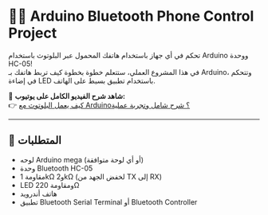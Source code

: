 # 📱🔌 Arduino Bluetooth Phone Control Project

تحكم في أي جهاز باستخدام هاتفك المحمول عبر البلوتوث باستخدام Arduino ووحدة HC-05!  
في هذا المشروع العملي، ستتعلم خطوة بخطوة كيف تربط هاتفك بـ Arduino، وتتحكم في إضاءة LED باستخدام تطبيق بسيط على الهاتف.

🎥 **شاهد شرح الفيديو الكامل على يوتيوب:**  
👉 [كيف يعمل البلوتوث مع Arduino؟ شرح شامل وتجربة عملية](https://youtu.be/vRZ_wVFwAUc?si=muh7se5_I9ZPRNEV)

---

## 🧰 المتطلبات

- لوحه Arduino mega (أو أي لوحة متوافقة)
- وحدة Bluetooth HC-05
- مقاومة 1kΩ و2kΩ (لخفض الجهد من TX إلى RX)
- LED ومقاومة 220Ω
- هاتف أندرويد
- تطبيق Bluetooth Serial Terminal أو Bluetooth Controller

